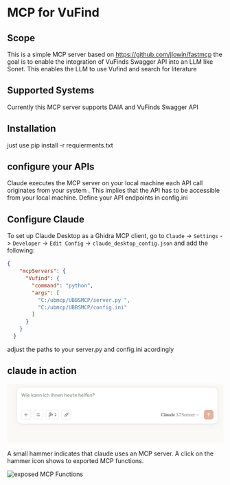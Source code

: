 # MCP for VuFind



## Scope

This is a simple MCP server based on https://github.com/jlowin/fastmcp the goal is to enable the integration of VuFinds Swagger API into an LLM like Sonet.
This enables the LLM to use  Vufind and search for literature 

## Supported Systems

Currently this MCP server supports DAIA and VuFinds Swagger API

## Installation 

just use
pip install -r requierments.txt

## configure your APIs 

Claude executes the MCP server on your local machine each API call originates from your system . This implies that the API has to be accessible from your local machine. 
Define your API endpoints in config.ini

## Configure Claude

To set up Claude Desktop as a Ghidra MCP client, go to `Claude` -> `Settings` -> `Developer` -> `Edit Config` -> `claude_desktop_config.json` and add the following:

```json
{
    "mcpServers": {
      "Vufind": {
        "command": "python",
        "args": [
          "C:/ubmcp/UBBSMCP/server.py ",
          "C:/ubmcp/UBBSMCP/config.ini"
        ]
      }
    }
  }
```
adjust the paths to your server.py and config.ini acordingly

## claude in action


![claude on startup](images\claude_main.PNG)

A small hammer indicates that claude uses an MCP server. A click  on the hammer icon shows to exported MCP functions.

![exposed MCP Functions](\UBBSMCP\images\claude_main.PNG)
